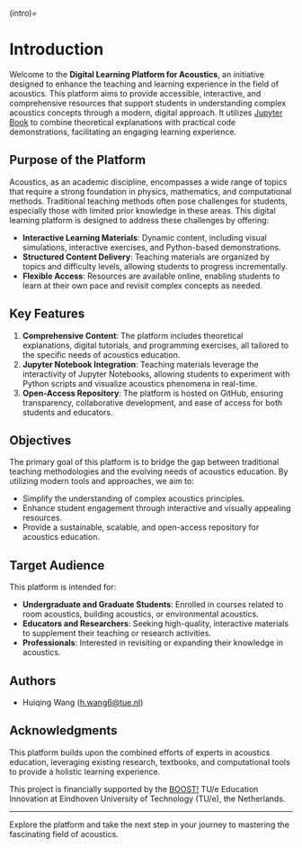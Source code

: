 (intro)=
# Introduction

Welcome to the **Digital Learning Platform for Acoustics**, an initiative designed to enhance the teaching and learning experience in the field of acoustics. This platform aims to provide accessible, interactive, and comprehensive resources that support students in understanding complex acoustics concepts through a modern, digital approach. It utilizes [Jupyter Book](https://jupyterbook.org/en/stable/intro.html) to combine theoretical explanations with practical code demonstrations, facilitating an engaging learning experience.

## Purpose of the Platform

Acoustics, as an academic discipline, encompasses a wide range of topics that require a strong foundation in physics, mathematics, and computational methods. Traditional teaching methods often pose challenges for students, especially those with limited prior knowledge in these areas. This digital learning platform is designed to address these challenges by offering:

- **Interactive Learning Materials**: Dynamic content, including visual simulations, interactive exercises, and Python-based demonstrations.
- **Structured Content Delivery**: Teaching materials are organized by topics and difficulty levels, allowing students to progress incrementally.
- **Flexible Access**: Resources are available online, enabling students to learn at their own pace and revisit complex concepts as needed.

## Key Features

1. **Comprehensive Content**: The platform includes theoretical explanations, digital tutorials, and programming exercises, all tailored to the specific needs of acoustics education.
2. **Jupyter Notebook Integration**: Teaching materials leverage the interactivity of Jupyter Notebooks, allowing students to experiment with Python scripts and visualize acoustics phenomena in real-time.
3. **Open-Access Repository**: The platform is hosted on GitHub, ensuring transparency, collaborative development, and ease of access for both students and educators.

## Objectives

The primary goal of this platform is to bridge the gap between traditional teaching methodologies and the evolving needs of acoustics education. By utilizing modern tools and approaches, we aim to:

- Simplify the understanding of complex acoustics principles.
- Enhance student engagement through interactive and visually appealing resources.
- Provide a sustainable, scalable, and open-access repository for acoustics education.

## Target Audience

This platform is intended for:
- **Undergraduate and Graduate Students**: Enrolled in courses related to room acoustics, building acoustics, or environmental acoustics.
- **Educators and Researchers**: Seeking high-quality, interactive materials to supplement their teaching or research activities.
- **Professionals**: Interested in revisiting or expanding their knowledge in acoustics.

## Authors
- Huiqing Wang (h.wang6@tue.nl)

## Acknowledgments

This platform builds upon the combined efforts of experts in acoustics education, leveraging existing research, textbooks, and computational tools to provide a holistic learning experience.

This project is financially supported by the [BOOST!](https://boost.tue.nl/projects/a-digital-learning-platform-for-building-acoustics/) TU/e Education Innovation at Eindhoven University of Technology (TU/e), the Netherlands.

---

Explore the platform and take the next step in your journey to mastering the fascinating field of acoustics.